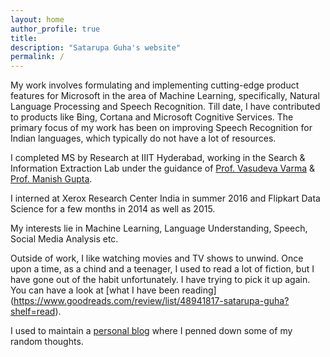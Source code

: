 ```yaml
---
layout: home
author_profile: true
title: 
description: "Satarupa Guha's website"
permalink: /
---
```


My work involves formulating and implementing cutting-edge product features for Microsoft in the area of Machine Learning, specifically, Natural Language Processing and Speech Recognition. Till date, I have contributed to products like Bing, Cortana and Microsoft Cognitive Services. The primary focus of my work has been on improving Speech Recognition for Indian languages, which typically do not have a lot of resources.

I completed MS by Research at IIIT Hyderabad, working in the Search & Information Extraction Lab under the guidance of [Prof. Vasudeva Varma](http://faculty.iiit.ac.in/~vv/Home.html) & [Prof. Manish Gupta](http://research.microsoft.com/en-us/people/gmanish/). 

I interned at Xerox Research Center India in summer 2016 and Flipkart Data Science for a few months in 2014 as well as 2015.

My interests lie in Machine Learning, Language Understanding, Speech, Social Media Analysis etc.

Outside of work, I like watching movies and TV shows to unwind. Once upon a time, as a chind and a teenager, I used to read a lot of fiction, but I have gone out of the habit unfortunately. I have trying to pick it up again. You can have a look at [what I have been reading] (https://www.goodreads.com/review/list/48941817-satarupa-guha?shelf=read).


I used to maintain a [personal blog](https://afistfuloflife.wordpress.com) where I penned down some of my random thoughts.
